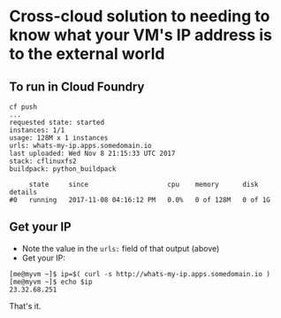 # Cross-cloud solution to needing to know what your VM's IP address is to the external world

## To run in Cloud Foundry

```
cf push
...
requested state: started
instances: 1/1
usage: 128M x 1 instances
urls: whats-my-ip.apps.somedomain.io
last uploaded: Wed Nov 8 21:15:33 UTC 2017
stack: cflinuxfs2
buildpack: python_buildpack

     state     since                    cpu    memory      disk      details
#0   running   2017-11-08 04:16:12 PM   0.0%   0 of 128M   0 of 1G
```

## Get your IP

* Note the value in the `urls:` field of that output (above)
* Get your IP:

```
[me@myvm ~]$ ip=$( curl -s http://whats-my-ip.apps.somedomain.io )
[me@myvm ~]$ echo $ip
23.32.68.251
```

That's it.

